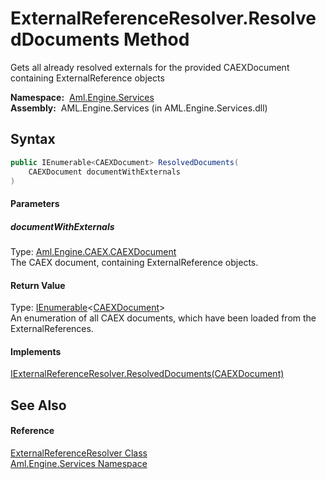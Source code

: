 ExternalReferenceResolver.ResolvedDocuments Method
==================================================
Gets all already resolved externals for the provided CAEXDocument containing ExternalReference objects

  **Namespace:**  [Aml.Engine.Services][1]  
  **Assembly:**  AML.Engine.Services (in AML.Engine.Services.dll)

Syntax
------

```csharp
public IEnumerable<CAEXDocument> ResolvedDocuments(
	CAEXDocument documentWithExternals
)
```

#### Parameters

##### *documentWithExternals*
Type: [Aml.Engine.CAEX.CAEXDocument][2]  
The CAEX document, containing ExternalReference objects.

#### Return Value
Type: [IEnumerable][3]&lt;[CAEXDocument][2]>  
 An enumeration of all CAEX documents, which have been loaded from the ExternalReferences. 
#### Implements
[IExternalReferenceResolver.ResolvedDocuments(CAEXDocument)][4]  


See Also
--------

#### Reference
[ExternalReferenceResolver Class][5]  
[Aml.Engine.Services Namespace][1]  

[1]: ../README.md
[2]: ../../Aml.Engine.CAEX/CAEXDocument/README.md
[3]: https://docs.microsoft.com/dotnet/api/system.collections.generic.ienumerable-1
[4]: ../../Aml.Engine.Services.Interfaces/IExternalReferenceResolver/ResolvedDocuments.md
[5]: README.md
[6]: https://www.automationml.org
[7]: ../../icons/logoShade.png